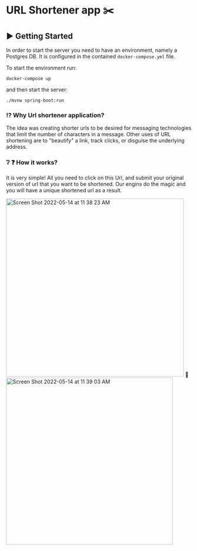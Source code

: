 # URL Shortener app ✂️

## ▶️ Getting Started 

In order to start the server you need to have an environment, namely a Postgres DB. It is
configured in the contained `docker-compose.yml` file.

To start the environment run:

`docker-compose up`

and then start the server:

`./mvnw spring-boot:run`

### ⁉️ Why Url shortener application?
The idea was creating shorter urls to be desired for messaging technologies that limit the number of characters  in a message. Other uses of URL shortening are to "beautify" a link, track clicks, or disguise the underlying address. 

### ❔ ❓ How it works?
It is very simple! All you need to click on this Url, and submit your original version of url that you want to be shortened. Our engins do the magic and you will have a unique shortened url as a result.

<img width="483" alt="Screen Shot 2022-05-14 at 11 38 23 AM" src="https://user-images.githubusercontent.com/35561657/168420631-ee7411ba-0d34-4016-b481-31c73b2c87be.png">
🧙
<img width="453" alt="Screen Shot 2022-05-14 at 11 39 03 AM" src="https://user-images.githubusercontent.com/35561657/168420648-4424d1f0-8ba9-4502-ae1f-6040ea65ec89.png">


